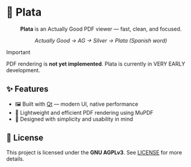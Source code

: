 # 🥈 Plata

<p align="center">
    <b>Plata</b> is an Actually Good PDF viewer — fast, clean, and focused.
</p>

<p align="center">
    <i>Actually Good → AG → Silver → Plata (Spanish word)</i>
</p>

> [!IMPORTANT]
> PDF rendering is **not yet implemented**. Plata is currently in VERY EARLY
> development.

## ✨ Features

- 🖼️ Built with [Qt](https://www.qt.io/) — modern UI, native performance
- 📄 Lightweight and efficient PDF rendering using MuPDF
- 🧠 Designed with simplicity and usability in mind

## 🪪 License

This project is licensed under the **GNU AGPLv3**. See [LICENSE](./LICENSE) for
more details.
